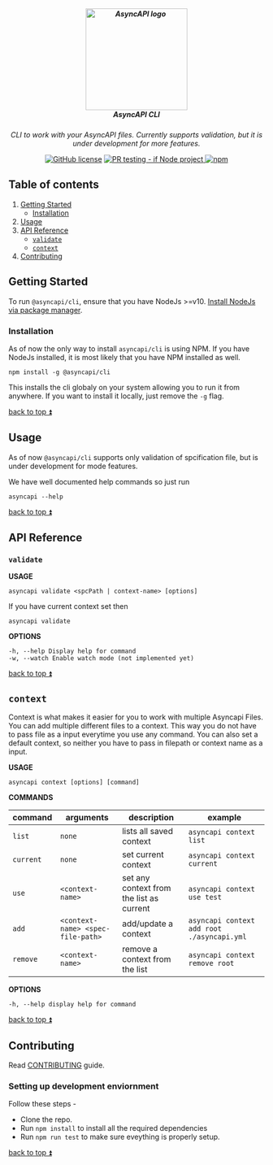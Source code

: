 <h5 align="center">
  <br>
  <a href="https://www.asyncapi.org"><img src="https://github.com/asyncapi/parser-nodejs/raw/master/assets/logo.png" alt="AsyncAPI logo" width="200"></a>
  <br>
  AsyncAPI CLI
</h5>
<p align="center">
  <em>CLI to work with your AsyncAPI files. Currently supports validation, but it is under development for more features.</em>
</p>

<p align="center">
<a href="https://github.com/asyncapi/cli/blob/master/LICENSE"><img alt="GitHub license" src="https://img.shields.io/github/license/asyncapi/cli"></a>
<a href="https://github.com/asyncapi/cli/actions/workflows/if-nodejs-pr-testing.yml">
<img src="https://github.com/asyncapi/cli/actions/workflows/if-nodejs-pr-testing.yml/badge.svg" alt="PR testing - if Node project"  />
</a>
<a href="https://www.npmjs.com/package/@asyncapi/cli">
<img alt="npm" src="https://img.shields.io/npm/dw/@asyncapi/cli">
</a>

</p>

## Table of contents

1. [Getting Started](#getting-started)
    - [Installation](#installation)
2. [Usage](#usage)
3. [API Reference](#api-reference)
    - [`validate`](#validate)
    - [`context`](#context)
4. [Contributing](#contributing)

## Getting Started
To run `@asyncapi/cli`, ensure that you have NodeJs >=v10. [Install NodeJs via package manager](https://nodejs.org/en/download/package-manager/).

### Installation
As of now the only way to install `asyncapi/cli` is using NPM. If you have NodeJs installed, it is most likely that you have NPM installed as well. 

```
npm install -g @asyncapi/cli
```

This installs the cli globaly on your system allowing you to run it from anywhere. If you want to install it locally, just remove the `-g` flag. 

[back to top ⏫](#table-of-contents)


## Usage

As of now `@asyncapi/cli` supports only validation of spcification file, but is under development for mode features.

We have well documented help commands so just run 

```
asyncapi --help 
```
[back to top ⏫](#table-of-contents)



## API Reference

### `validate`

**USAGE**

```
asyncapi validate <spcPath | context-name> [options]
```
If you have current context set then 
```
asyncapi validate
```

**OPTIONS** 

```
-h, --help Display help for command
-w, --watch Enable watch mode (not implemented yet)
```

[back to top ⏫](#table-of-contents)

## `context`

Context is what makes it easier for you to work with multiple Asyncapi Files. You can add multiple different files to a context. This way you do not have to pass file as a input everytime you use any command. You can also set a default context, so neither you have to pass in filepath or context name as a input. 

**USAGE**

```
asyncapi context [options] [command]
```

**COMMANDS**

|command|arguments|description|example|
|-------|---------|-----------|-------|
|`list`|`none` |lists all saved context|`asyncapi context list`|
|`current`|`none`|set current context|`asyncapi context current`|
|`use` | `<context-name>`| set any context from the list as current|`asyncapi context use test`|
|`add`|`<context-name> <spec-file-path>`|add/update a context|`asyncapi context add root ./asyncapi.yml`|
|`remove`|`<context-name>`|remove a context from the list|`asyncapi context remove root`|

**OPTIONS**

```
-h, --help display help for command
```

[back to top ⏫](#table-of-contents)


## Contributing

Read [CONTRIBUTING](https://github.com/asyncapi/CLI/blob/master/CONTRIBUTING.md) guide.

### Setting up development enviornment

Follow these steps - 
- Clone the repo.
- Run `npm install` to install all the required dependencies
- Run `npm run test` to make sure eveything is properly setup. 

[back to top ⏫](#table-of-contents)

